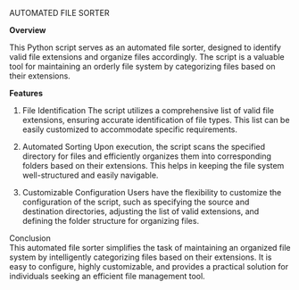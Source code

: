 <h>AUTOMATED FILE SORTER</h>

<b>Overview</b>

This Python script serves as an automated file sorter, designed to identify valid file extensions and organize files accordingly. The script is a valuable tool for maintaining an orderly file system by categorizing files based on their extensions.

<b>Features</b>

1. File Identification
The script utilizes a comprehensive list of valid file extensions, ensuring accurate identification of file types. This list can be easily customized to accommodate specific requirements.

2. Automated Sorting
Upon execution, the script scans the specified directory for files and efficiently organizes them into corresponding folders based on their extensions. This helps in keeping the file system well-structured and easily navigable.

3. Customizable Configuration
Users have the flexibility to customize the configuration of the script, such as specifying the source and destination directories, adjusting the list of valid extensions, and defining the folder structure for organizing files.

Conclusion<br>
This automated file sorter simplifies the task of maintaining an organized file system by intelligently categorizing files based on their extensions. It is easy to configure, highly customizable, and provides a practical solution for individuals seeking an efficient file management tool.
